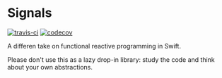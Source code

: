 # Signals
[![travis-ci](https://travis-ci.org/broomburgo/Signals.svg?branch=master)](https://travis-ci.org/broomburgo/Signals)
[![codecov](https://codecov.io/gh/broomburgo/Signals/branch/master/graph/badge.svg)](https://codecov.io/gh/broomburgo/Signals)

A differen take on functional reactive programming in Swift.

Please don't use this as a lazy drop-in library: study the code and think about your own abstractions.
